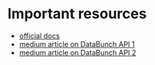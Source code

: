 # Important resources

+ [official docs](https://docs.fast.ai/vision.data.html#ImageList)
+ [medium article on DataBunch API 1](https://medium.com/@tmckenzie.nz/using-the-fastai-data-block-api-b4818e72155b)
+ [medium article on DataBunch API 2](https://medium.com/@lankinen/fast-ai-lesson-7-notes-part-1-v3-c054686e04c5)